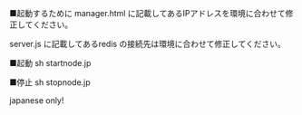 ■起動するために
manager.html に記載してあるIPアドレスを環境に合わせて修正してください。

server.js に記載してあるredis の接続先は環境に合わせて修正してください。

■起動
sh startnode.jp

■停止
sh stopnode.jp

japanese only!
